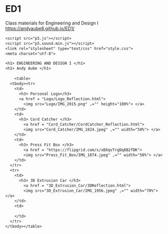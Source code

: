 # ED1
Class materials for Engineering and Design I
https://andyaube8.github.io/ED1/

<!DOCTYPE html><html lang="en"><head>
    <script src="p5.js"></script>
    <script src="p5.sound.min.js"></script>
    <link rel="stylesheet" type="text/css" href="style.css">
    <meta charset="utf-8">
<link rel="preconnect" href="https://fonts.gstatic.com">
<link href="https://fonts.googleapis.com/css2?family=Langar&amp;family=Oswald:wght@500&amp;family=Ranchers&amp;display=swap" rel="stylesheet">
  </head>
  <body>
    <script src="sketch.js"></script>

    <h1> ENGINEERING AND DESIGN I </h1>
    <h1> Andy Aube </h1>

        <table>
      <tbody><tr>
        <td>
          <h3> Personal Logo</h3>
          <a href = "Logo/Logo_Reflection.html">
            <img src="Logo/IMG_2015.png" ,="" height="100%"> </a>
        </td>
        <td>
          <h3> Cord Catcher </h3>
            <a href = "Cord_Catcher/CordCatcher_Reflection.html">
            <img src="Cord_Catcher/IMG_1824.jpeg" ,="" width="50%"> </a>
        </td>
        <td>
          <h3> Press Fit Box </h3>
            <a href = "https://flipgrid.com/s/xBXqvTrgDq6B2fDK">
            <img src="Press_Fit_Box/IMG_1874.jpeg" ,="" width="50%"> </a>
        </td>
      </tr>
      <tr>
        <td>
          <h3> 3D Extrusion Car </h3>
            <a href = "3D_Extrusion_Car/3DReflection.html">
            <img src="3D_Extrusion_Car/IMG_1956.jpeg" ,="" width="70%"> </a>
        </td>
        <td>

        </td>
      </tr>
    </tbody></table>


</body></html>
